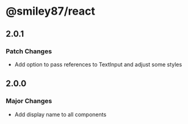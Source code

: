 # @smiley87/react

## 2.0.1

### Patch Changes

- Add option to pass references to TextInput and adjust some styles

## 2.0.0

### Major Changes

- Add display name to all components
